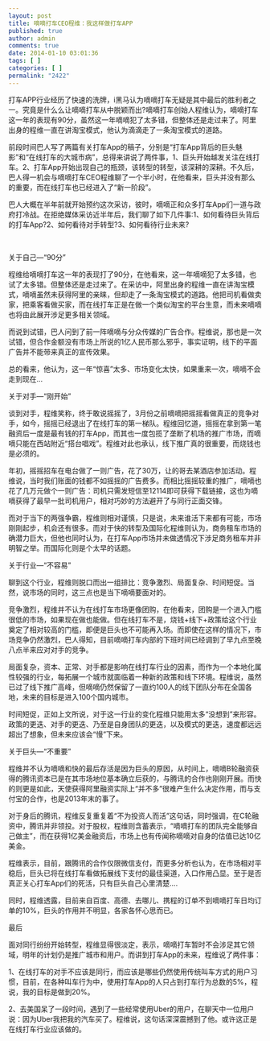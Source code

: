 ```yaml
---
layout: post
title: 嘀嘀打车CEO程维：我这样做打车APP
published: true
author: admin
comments: true
date: 2014-01-10 03:01:36
tags: [ ]
categories: [ ]
permalink: "2422"
---
```

打车APP行业经历了快速的洗牌，i黑马认为嘀嘀打车无疑是其中最后的胜利者之一。究竟是什么么让嘀嘀打车从中脱颖而出?嘀嘀打车创始人程维认为，嘀嘀打车这一年的表现有90分，虽然这一年嘀嘀犯了太多错，但整体还是走过来了。阿里出身的程维一直在讲淘宝模式，他认为滴滴走了一条淘宝模式的道路。

前段时间巴人写了两篇有关打车App的稿子，分别是“打车App背后的巨头魅影”和“在线打车的大城市病”，总得来讲说了两件事，1、巨头开始越发关注在线打车。2、打车App开始出现自己的瓶颈，该转型的转型，该深耕的深耕。不久后，巴人得一机会与嘀嘀打车CEO程维聊了一个半小时，在他看来，巨头并没有那么的重要，而在线打车也已经进入了“新一阶段”。

巴人大概在半年前就开始预约这次采访，彼时，嘀嘀正和众多打车App们一道与政府打冷战。在拒绝媒体采访近半年后，我们聊了如下几件事:1、如何看待巨头背后的打车App?2、如何看待对手转型?3、如何看待行业未来?

&nbsp;

关于自己—“90分”

程维给嘀嘀打车这一年的表现打了90分，在他看来，这一年嘀嘀犯了太多错，也试了太多错。但整体还是走过来了。在采访中，阿里出身的程维一直在讲淘宝模式，嘀嘀虽然未获得阿里的亲睐，但却走了一条淘宝模式的道路。他把司机看做卖家，把乘客看做买家，而在线打车正是在做一个类似淘宝的平台生意，而未来嘀嘀也将由此展开涉足更多相关领域。

而说到试错，巴人问到了前一阵嘀嘀与分众传媒的广告合作。程维说，那也是一次试错，但合作金额没有市场上所说的1亿人民币那么邪乎，事实证明，线下的平面广告并不能带来真正的宣传效果。

总的看来，他认为，这一年“惊喜”太多、市场变化太快，如果重来一次，嘀嘀不会走到现在&#8230;

关于对手—“刚开始”

谈到对手，程维笑称，终于敢说摇摇了，3月份之前嘀嘀把摇摇看做真正的竞争对手，如今，摇摇已经退出了在线打车的第一梯队。程维回忆道，摇摇在拿到第一笔融资后一度是最有钱的打车App，而其也一度包揽了垄断了机场的推广市场，而嘀嘀只能在西站附近“搭台唱戏”。程维对此也承认，线下推广真的很重要，而烧钱也是必须的。

年初，摇摇招车在电台做了一则广告，花了30万，让的哥去某酒店参加活动。程维说，当时我们账面的钱都不如摇摇的广告费多。而相比摇摇较重的推广，嘀嘀也花了几万元做个一则广告：司机只需发短信至12114即可获得下载链接，这也为嘀嘀获得了最早一批司机用户，相对巧妙的方法避开了与同行正面交锋。

而对于当下的两强争霸，程维则相对谨慎，只是说，未来谁活下来都有可能，市场刚刚起步，机会还有很多。而对于快的转型及国际化程维则认为，商务租车市场的确潜力巨大，但他也同时认为，在打车App市场并未做透情况下涉足商务租车并非明智之举。而国际化则是个太早的话题。

关于行业—“不容易”

聊到这个行业，程维则脱口而出一组排比：竞争激烈、局面复杂、时间短促。当然，说市场的同时，这三点也是当下嘀嘀要面对的。

竞争激烈，程维并不认为在线打车市场更像团购，在他看来，团购是一个进入门槛很低的市场，如果现在做也能做。但在线打车不是，烧钱+线下+政策给这个行业奠定了相对较高的门槛，即便是巨头也不可能再入场。而即使在这样的情况下，市场竞争仍然激烈，巴人得知，目前嘀嘀打车内部的下班时间已经调到了早九点至晚八点半来应对对手的竞争。

局面复杂，资本、正常、对手都是影响在线打车行业的因素，而作为一个本地化属性较强的行业，每拓展一个城市就面临着一种新的政策和线下环境。程维说，虽然已过了线下推广高峰，但嘀嘀仍然保留了一直约100人的线下团队分布在全国各地，未来的目标是进入100个国内城市。

时间短促，正如上文所说，对于这一行业的变化程维只能用太多“没想到”来形容。政策的更迭、对手的更迭、乃至是自身团队的更迭，以及模式的更迭，速度都远远超出了想象，但未来应该会“慢”下来。

关于巨头—“不重要”

程维并不认为嘀嘀和快的最后存活是因为巨头的原因，从时间上，嘀嘀B轮融资获得的腾讯资本已是在其市场地位基本确立后获的，与腾讯的合作也刚刚开展。而快的则更是如此，天使获得阿里融资实际上“并不多”很难产生什么决定作用，而与支付宝的合作，也是2013年末的事了。

对于身后的腾讯，程维反复重复着“不为投资人而活”这句话，同时强调，在C轮融资中，腾讯并非领投。对于股权，程维则含蓄表示，“嘀嘀打车的团队完全能够自己做主”，而在获得1亿美金融资后，市场上也有传闻称嘀嘀对自身的估值已达10亿美金。

程维表示，目前，跟腾讯的合作仅限微信支付，而更多分析也认为，在市场相对平稳后，巨头已将在线打车看做拓展线下支付的最佳渠道，入口作用凸显。至于是否真正关心打车App们的死活，只有巨头自己心里清楚&#8230;.

同时，程维透露，目前来自百度、高德、去哪儿、携程的订单不到嘀嘀打车日均订单的10%，巨头的作用并不明显，各家各怀心思而已。

最后

面对同行纷纷开始转型，程维显得很淡定，表示，嘀嘀打车暂时不会涉足其它领域，明年的计划仍是推广城市和用户。而讲到打车App的未来，程维说了两件事：

1、在线打车的对手不应该是同行，而应该是哪些仍然使用传统叫车方式的用户习惯，目前，在各种叫车行为中，使用打车App的人只占到打车行为总数的5%，程说，我的目标是做到20%。

2、去美国呆了一段时间，遇到了一些经常使用Uber的用户，在聊天中一位用户说：因为Uber我把我的汽车买了。程维说，这句话深深震撼到了他。或许这正是在线打车行业应该做的。